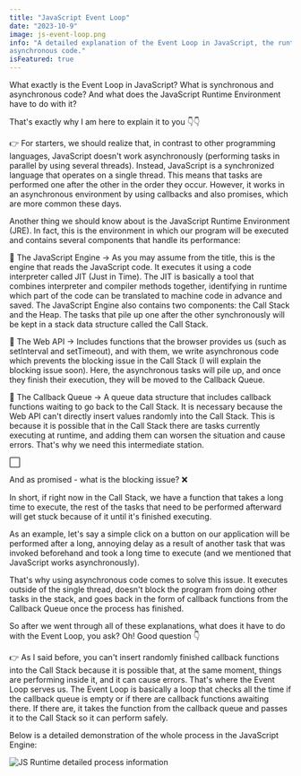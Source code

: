 ```yaml
---
title: "JavaScript Event Loop"
date: "2023-10-9"
image: js-event-loop.png
info: "A detailed explanation of the Event Loop in JavaScript, the runtime environment, and synchronous and
asynchronous code."
isFeatured: true
---
```


What exactly is the Event Loop in JavaScript? What is synchronous and
asynchronous code? And what does the JavaScript Runtime Environment have
to do with it?

That\'s exactly why I am here to explain it to you 👇👇

👉 For starters, we should realize that, in contrast to other programming
languages, JavaScript doesn\'t work asynchronously (performing tasks in
parallel by using several threads). Instead, JavaScript is a
synchronized language that operates on a single thread. This means that
tasks are performed one after the other in the order they occur.
However, it works in an asynchronous environment by using callbacks and
also promises, which are more common these days.

Another thing we should know about is the JavaScript Runtime Environment
(JRE). In fact, this is the environment in which our program will be
executed and contains several components that handle its performance:

🔸 The JavaScript Engine -\> As you may assume from the title, this is
the engine that reads the JavaScript code. It executes it using a code
interpreter called JIT (Just in Time). The JIT is basically a tool that
combines interpreter and compiler methods together, identifying in
runtime which part of the code can be translated to machine code in
advance and saved. The JavaScript Engine also contains two components:
the Call Stack and the Heap. The tasks that pile up one after the other
synchronously will be kept in a stack data structure called the Call
Stack.

🔸 The Web API -\> Includes functions that the browser provides us (such
as setInterval and setTimeout), and with them, we write asynchronous
code which prevents the blocking issue in the Call Stack (I will explain
the blocking issue soon). Here, the asynchronous tasks will pile up, and
once they finish their execution, they will be moved to the Callback
Queue.

🔸 The Callback Queue -\> A queue data structure that includes callback
functions waiting to go back to the Call Stack. It is necessary because
the Web API can\'t directly insert values randomly into the Call Stack.
This is because it is possible that in the Call Stack there are tasks
currently executing at runtime, and adding them can worsen the situation
and cause errors. That\'s why we need this intermediate station.

⬜

And as promised - what is the blocking issue? ❌

In short, if right now in the Call Stack, we have a function that takes
a long time to execute, the rest of the tasks that need to be performed
afterward will get stuck because of it until it\'s finished executing.

As an example, let\'s say a simple click on a button on our application
will be performed after a long, annoying delay as a result of another
task that was invoked beforehand and took a long time to execute (and we
mentioned that JavaScript works asynchronously).

That\'s why using asynchronous code comes to solve this issue. It
executes outside of the single thread, doesn\'t block the program from
doing other tasks in the stack, and goes back in the form of callback
functions from the Callback Queue once the process has finished.

So after we went through all of these explanations, what does it have to
do with the Event Loop, you ask? Oh! Good question 👇

👉 As I said before, you can\'t insert randomly finished callback functions
into the Call Stack because it is possible that, at the same moment,
things are performing inside it, and it can cause errors. That\'s where
the Event Loop serves us. The Event Loop is basically a loop that checks
all the time if the callback queue is empty or if there are callback
functions awaiting there. If there are, it takes the function from the
callback queue and passes it to the Call Stack so it can perform safely.

Below is a detailed demonstration of the whole process in the JavaScript Engine:

![JS Runtime detailed process information](js-event-loop.png)
